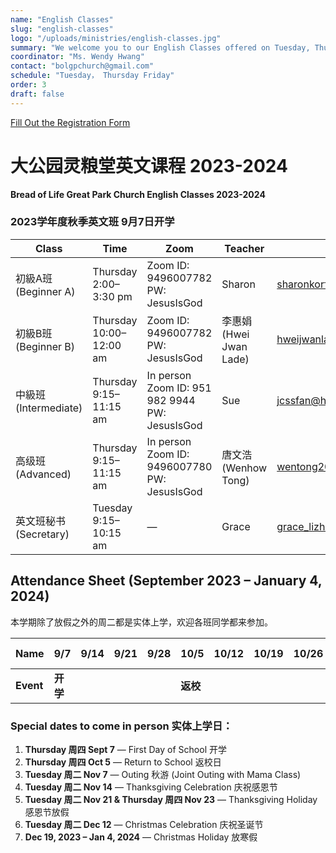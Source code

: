 ```yaml
---
name: "English Classes"
slug: "english-classes"
logo: "/uploads/ministries/english-classes.jpg"
summary: "We welcome you to our English Classes offered on Tuesday, Thursday, and Friday."
coordinator: "Ms. Wendy Hwang"
contact: "bolgpchurch@gmail.com"
schedule: "Tuesday， Thursday Friday"
order: 3
draft: false
---
```


<a href="https://docs.google.com/forms/d/e/1FAIpQLSfwo_ZhzU6-ydt1Lxif19ZevtZLnMKixggxzIhd3phP38mUnQ/viewform" target="_blank" rel="noopener noreferrer">
  Fill Out the Registration Form
</a>

# 大公园灵粮堂英文课程 2023-2024

**Bread of Life Great Park Church English Classes 2023-2024**

### 2023学年度秋季英文班 9月7日开学

| Class              | Time                    | Zoom                                                 | Teacher              | Email                                                     |
| ------------------ | ----------------------- | ---------------------------------------------------- | -------------------- | --------------------------------------------------------- |
| 初級A班 (Beginner A)  | Thursday 2:00–3:30 pm   | Zoom ID: 9496007782<br>PW: JesusIsGod                | Sharon               | [sharonkorf100@gmail.com](mailto:sharonkorf100@gmail.com) |
| 初級B班 (Beginner B)  | Thursday 10:00–12:00 am | Zoom ID: 9496007782<br>PW: JesusIsGod                | 李惠娟 (Hwei Jwan Lade) | [hweijwanlade@gmail.com](mailto:hweijwanlade@gmail.com)   |
| 中級班 (Intermediate) | Thursday 9:15–11:15 am  | In person<br>Zoom ID: 951 982 9944<br>PW: JesusIsGod | Sue                  | [jcssfan@hotmail.com](mailto:jcssfan@hotmail.com)         |
| 高级班 (Advanced)     | Thursday 9:15–11:15 am  | In person<br>Zoom ID: 9496007780<br>PW: JesusIsGod   | 唐文浩 (Wenhow Tong)    | [wentong209@yahoo.com](mailto:wentong209@yahoo.com)       |
| 英文班秘书 (Secretary)  | Tuesday 9:15–10:15 am   | —                                                    | Grace                | [grace\_lizhen@yahoo.com](mailto:grace_lizhen@yahoo.com)  |

## Attendance Sheet (September 2023 – January 4, 2024)

本学期除了放假之外的周二都是实体上学，欢迎各班同学都来参加。

| Name      | 9/7    | 9/14 | 9/21 | 9/28 | 10/5   | 10/12 | 10/19 | 10/26 | 11/2 | 11/7       | 11/9 | 11/14      | 11/16 | 11/21/23  | 12/12    | 12/19–1/4 |
| --------- | ------ | ---- | ---- | ---- | ------ | ----- | ----- | ----- | ---- | ---------- | ---- | ---------- | ----- | --------- | -------- | --------- |
| **Event** | **开学** |      |      |      | **返校** |       |       |       |      | **Outing** |      | **Thanks** |       | **感恩节放假** | **Xmas** | **放寒假**   |

### Special dates to come in person 实体上学日：

1. **Thursday 周四 Sept 7** — First Day of School 开学
2. **Thursday 周四 Oct 5** — Return to School 返校日
3. **Tuesday 周二 Nov 7** — Outing 秋游 (Joint Outing with Mama Class)
4. **Tuesday 周二 Nov 14** — Thanksgiving Celebration 庆祝感恩节
5. **Tuesday 周二 Nov 21 & Thursday 周四 Nov 23** — Thanksgiving Holiday 感恩节放假
6. **Tuesday 周二 Dec 12** — Christmas Celebration 庆祝圣诞节
7. **Dec 19, 2023 – Jan 4, 2024** — Christmas Holiday 放寒假
